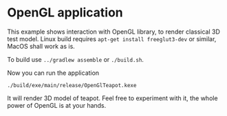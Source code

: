 # OpenGL application

This example shows interaction with OpenGL library, to render classical 3D test model. Linux build requires `apt-get install freeglut3-dev` or similar,
MacOS shall work as is.

To build use `../gradlew assemble` or `./build.sh`.

Now you can run the application
 
    ./build/exe/main/release/OpenGlTeapot.kexe

It will render 3D model of teapot. Feel free to experiment with it, the whole power of OpenGL
is at your hands.
